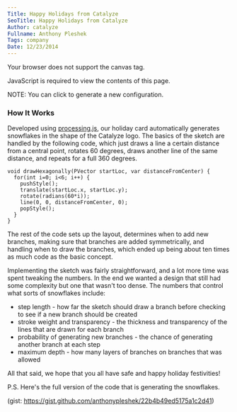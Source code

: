 ```yaml
---
Title: Happy Holidays from Catalyze
SeoTitle: Happy Holidays from Catalyze
Author: catalyze
Fullname: Anthony Pleshek
Tags: company
Date: 12/23/2014
---
```


<script src="/assets/js/processing.js" type="text/javascript"></script>
<div>
  <style>
    #catalyzeholidaycard {
      width:100%;
      max-width:400px;
    }
  </style>
  <canvas id="catalyzeholidaycard" data-processing-sources="/assets/js/catalyze_holiday_card.pde"
      width="400" height="400">
    <p>Your browser does not support the canvas tag.</p>
    <!-- Note: you can put any alternative content here. -->
  </canvas>
  <noscript>
    <p>JavaScript is required to view the contents of this page.</p>
  </noscript>
  <p>NOTE: You can click to generate a new configuration.</p>
</div>

### How It Works

Developed using [processing.js](http://processingjs.org/), our holiday card automatically generates snowflakes in the shape of the Catalyze logo. The basics of the sketch are handled by the following code, which just draws a line a certain distance from a central point, rotates 60 degrees, draws another line of the same distance, and repeats for a full 360 degrees.
```
void drawHexagonally(PVector startLoc, var distanceFromCenter) {
  for(int i=0; i<6; i++) {
    pushStyle();
    translate(startLoc.x, startLoc.y);
    rotate(radians(60*i));
    line(0, 0, distanceFromCenter, 0);
    popStyle();
  }
}
```

The rest of the code sets up the layout, determines when to add new branches, making sure that branches are added symmetrically, and handling when to draw the branches, which ended up being about ten times as much code as the basic concept.

Implementing the sketch was fairly straightforward, and a lot more time was spent tweaking the numbers. In the end we wanted a design that still had some complexity but one that wasn't too dense. The numbers that control what sorts of snowflakes include:
* step length - how far the sketch should draw a branch before checking to see if a new branch should be created
* stroke weight and transparency - the thickness and transparency of the lines that are drawn for each branch
* probability of generating new branches - the chance of generating another branch at each step
* maximum depth - how many layers of branches on branches that was allowed

All that said, we hope that you all have safe and happy holiday festivities!

P.S. Here's the full version of the code that is generating the snowflakes.

<style type="text/css">
  .gist-file
  .gist-data {max-height: 400px;}
  .line-data {background: #142836;}
</style>

(gist: https://gist.github.com/anthonypleshek/22b4b49ed5175a1c2d41)
